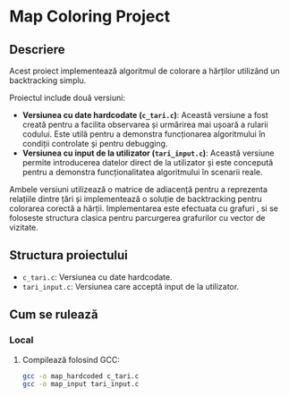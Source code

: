 # Map Coloring Project

## Descriere
Acest proiect implementează algoritmul de colorare a hărților utilizând un backtracking simplu. 

Proiectul include două versiuni:
- **Versiunea cu date hardcodate (`c_tari.c`)**: Această versiune a fost creată pentru a facilita observarea și urmărirea mai ușoară a rularii codului. Este utilă pentru a demonstra funcționarea algoritmului în condiții controlate și pentru debugging.
- **Versiunea cu input de la utilizator (`tari_input.c`)**: Această versiune permite introducerea datelor direct de la utilizator și este concepută pentru a demonstra funcționalitatea algoritmului în scenarii reale.

Ambele versiuni utilizează o matrice de adiacență pentru a reprezenta relațiile dintre țări și implementează o soluție de backtracking pentru colorarea corectă a hărții.
Implementarea este efectuata cu grafuri , si se foloseste structura clasica pentru parcurgerea grafurilor cu vector de vizitate.

## Structura proiectului
- `c_tari.c`: Versiunea cu date hardcodate.
- `tari_input.c`: Versiunea care acceptă input de la utilizator.

## Cum se rulează
### Local
1. Compilează folosind GCC:
   ```bash
   gcc -o map_hardcoded c_tari.c
   gcc -o map_input tari_input.c

